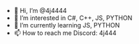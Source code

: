 - 👋 Hi, I’m @4j4444
- 👀 I’m interested in C#, C++, JS, PYTHON
- 🌱 I’m currently learning JS, PYTHON
- 📫 How to reach me Discord: 4j444



